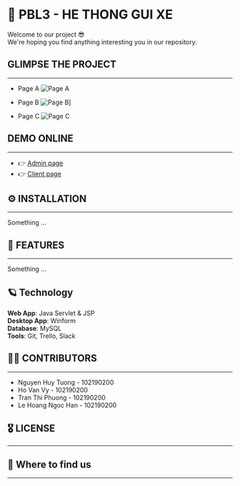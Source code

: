 # 🍕 PBL3 - HE THONG GUI XE

Welcome to our project 😎 \
We're hoping you find anything interesting you in our repository.

## GLIMPSE THE PROJECT

***
[1]: https://lh3.googleusercontent.com/proxy/LLHs7th4-C13-fNAFlY8jfvT9u0VlVjUYidshb5Xi1nkGPnWyeGtCVjMAWsrn_SQliKlfTTYfzLY2rRsxdNJs0ez88jsVNlpcX4y3rYac8WX1w

- Page A
![Page A][1]

- Page B
![Page B][1]]

- Page C
![Page C][1]

## DEMO ONLINE

***

- 👉 [Admin page](https://www.google.com/)
- 👉 [Client page](https://www.google.com/)

## ⚙️ INSTALLATION

***

Something ...

## 🎉 FEATURES

***

Something ...

## 🪐 Technology

**Web App**: Java Servlet & JSP \
**Desktop App**: Winform \
**Database**: MySQL \
**Tools**: Git, Trello, Slack

## 👨‍🔧 CONTRIBUTORS

***
* Nguyen Huy Tuong - 102190200
* Ho Van Vy - 102190200
* Tran Thi Phuong - 102190200
* Le Hoang Ngoc Han - 102190200

## 🎖 LICENSE

***

## 👀 Where to find us

***

